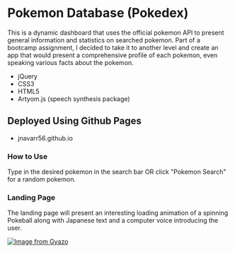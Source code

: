 # Pokemon Database (Pokedex)


This is a dynamic dashboard that uses the official pokemon API to present general information and statistics on searched pokemon. Part of a bootcamp assignment, I decided to take it to another level and create an app that would present a comprehensive profile of each pokemon, even speaking various facts about the pokemon.

  - jQuery
  - CSS3
  - HTML5
  - Artyom.js (speech synthesis package)

## Deployed Using Github Pages

  - jnavarr56.github.io

### How to Use

Type in the desired pokemon in the search bar OR click "Pokemon Search" for a random pokemon.


### Landing Page

The landing page will present an interesting loading animation of a spinning Pokeball along with Japanese text and a computer voice introducing the user.

[![Image from Gyazo](https://i.gyazo.com/9990d16de0bdc6fe112b0afea59f9f34.gif)](https://gyazo.com/9990d16de0bdc6fe112b0afea59f9f34)




